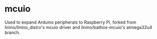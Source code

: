 # mcuio

Used to expand Arduino peripherals to Raspberry Pi, forked from linino/linino_distro's mcuio driver and linino/bathos-mcuio's atmega32u4 branch.


